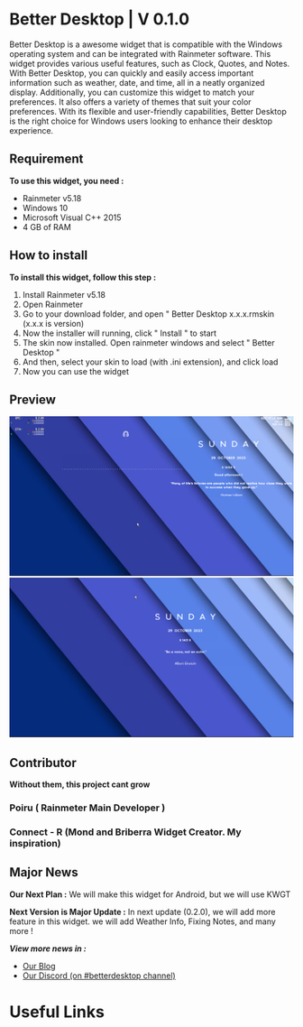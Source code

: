 # Better Desktop | **V 0.1.0**

Better Desktop is a awesome widget that is compatible with the Windows operating system and can be integrated
with Rainmeter software. This widget provides various useful features, such as Clock, Quotes, and Notes.
With Better Desktop, you can quickly and easily access important information such as weather, date, and time, all in
a neatly organized display. Additionally, you can customize this widget to match your preferences. It also offers a
variety of themes that suit your color preferences. With its flexible and user-friendly capabilities, Better Desktop
is the right choice for Windows users looking to enhance their desktop experience.

## Requirement

**To use this widget, you need :**

- Rainmeter v5.18
- Windows 10
- Microsoft Visual C++ 2015
- 4 GB of RAM

## How to install

**To install this widget, follow this step :**

1. Install Rainmeter v5.18
2. Open Rainmeter
3. Go to your download folder, and open " Better Desktop x.x.x.rmskin (x.x.x is version)
4. Now the installer will running, click " Install " to start
5. The skin now installed. Open rainmeter windows and select " Better Desktop "
6. And then, select your skin to load (with .ini extension), and click load
7. Now you can use the widget

## Preview

![Alt text](preview1.jpg)
![Alt text](preview2.jpg)

## Contributor

**Without them, this project cant grow**

### Poiru ( Rainmeter Main Developer )

### Connect - R (Mond and Briberra Widget Creator. My inspiration)

## Major News

**Our Next Plan :** We will make this widget for Android, but we will use KWGT

**Next Version is Major Update :** In next update (0.2.0), we will add more feature in this widget. we will add Weather Info, Fixing Notes, and many more !

***View more news in :***
- [Our Blog]()
- [Our Discord (on #betterdesktop channel)]()

#  Useful Links